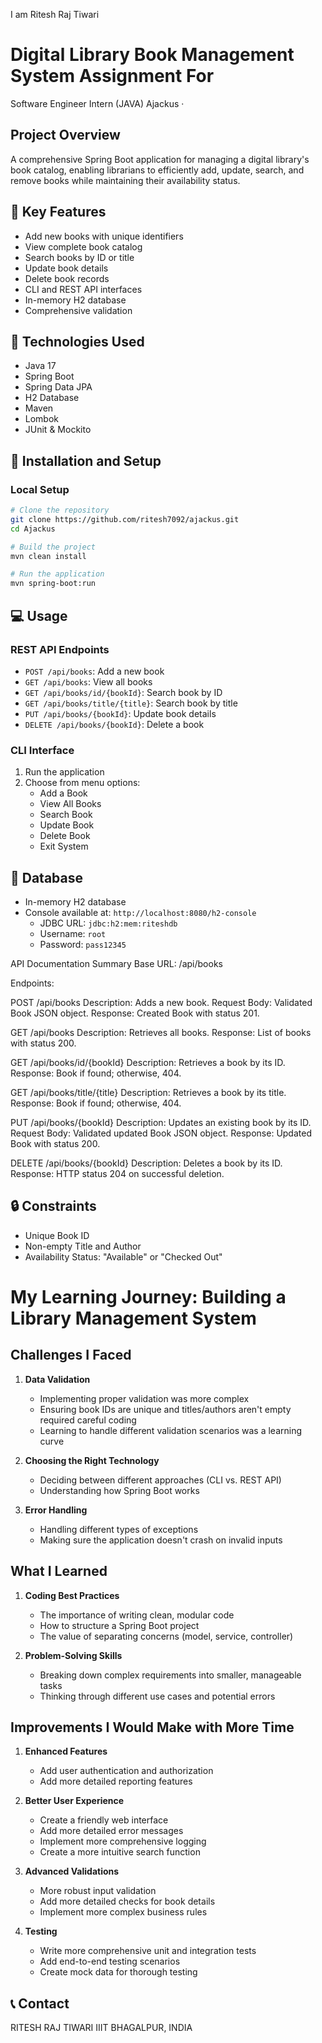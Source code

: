 I am Ritesh Raj Tiwari
# Digital Library Book Management System Assignment For 	
Software Engineer Intern (JAVA)
Ajackus ·

## Project Overview
A comprehensive Spring Boot application for managing a digital library's book catalog, enabling librarians to efficiently add, update, search, and remove books while maintaining their availability status.

## 🌟 Key Features
- Add new books with unique identifiers
- View complete book catalog
- Search books by ID or title
- Update book details
- Delete book records
- CLI and REST API interfaces
- In-memory H2 database
- Comprehensive validation

## 🚀 Technologies Used
- Java 17
- Spring Boot
- Spring Data JPA
- H2 Database
- Maven
- Lombok
- JUnit & Mockito



## 🔧 Installation and Setup

### Local Setup
```bash
# Clone the repository
git clone https://github.com/ritesh7092/ajackus.git
cd Ajackus

# Build the project
mvn clean install

# Run the application
mvn spring-boot:run
```

## 💻 Usage

### REST API Endpoints
- `POST /api/books`: Add a new book
- `GET /api/books`: View all books
- `GET /api/books/id/{bookId}`: Search book by ID
- `GET /api/books/title/{title}`: Search book by title
- `PUT /api/books/{bookId}`: Update book details
- `DELETE /api/books/{bookId}`: Delete a book

### CLI Interface
1. Run the application
2. Choose from menu options:
   - Add a Book
   - View All Books
   - Search Book
   - Update Book
   - Delete Book
   - Exit System

## 💾 Database
- In-memory H2 database
- Console available at: `http://localhost:8080/h2-console`
  - JDBC URL: `jdbc:h2:mem:riteshdb`
  - Username: `root`
  - Password: `pass12345`
 
API Documentation Summary
Base URL: /api/books

Endpoints:

POST /api/books
Description: Adds a new book.
Request Body: Validated Book JSON object.
Response: Created Book with status 201.

GET /api/books
Description: Retrieves all books.
Response: List of books with status 200.

GET /api/books/id/{bookId}
Description: Retrieves a book by its ID.
Response: Book if found; otherwise, 404.

GET /api/books/title/{title}
Description: Retrieves a book by its title.
Response: Book if found; otherwise, 404.

PUT /api/books/{bookId}
Description: Updates an existing book by its ID.
Request Body: Validated updated Book JSON object.
Response: Updated Book with status 200.

DELETE /api/books/{bookId}
Description: Deletes a book by its ID.
Response: HTTP status 204 on successful deletion.


## 🔒 Constraints
- Unique Book ID
- Non-empty Title and Author
- Availability Status: "Available" or "Checked Out"



# My Learning Journey: Building a Library Management System

## Challenges I Faced

1. **Data Validation**
   - Implementing proper validation was more complex
   - Ensuring book IDs are unique and titles/authors aren't empty required careful coding
   - Learning to handle different validation scenarios was a learning curve

2. **Choosing the Right Technology**
   - Deciding between different approaches (CLI vs. REST API)
   - Understanding how Spring Boot works

3. **Error Handling**
   - Handling different types of exceptions
   - Making sure the application doesn't crash on invalid inputs

## What I Learned

1. **Coding Best Practices**
   - The importance of writing clean, modular code
   - How to structure a Spring Boot project
   - The value of separating concerns (model, service, controller)

2. **Problem-Solving Skills**
   - Breaking down complex requirements into smaller, manageable tasks
   - Thinking through different use cases and potential errors

## Improvements I Would Make with More Time

1. **Enhanced Features**
   - Add user authentication and authorization
   - Add more detailed reporting features

2. **Better User Experience**
   - Create a friendly web interface
   - Add more detailed error messages
   - Implement more comprehensive logging
   - Create a more intuitive search function

3. **Advanced Validations**
   - More robust input validation
   - Add more detailed checks for book details
   - Implement more complex business rules


4. **Testing**
   - Write more comprehensive unit and integration tests
   - Add end-to-end testing scenarios
   - Create mock data for thorough testing



## 📞 Contact
RITESH RAJ TIWARI
IIIT BHAGALPUR, INDIA
